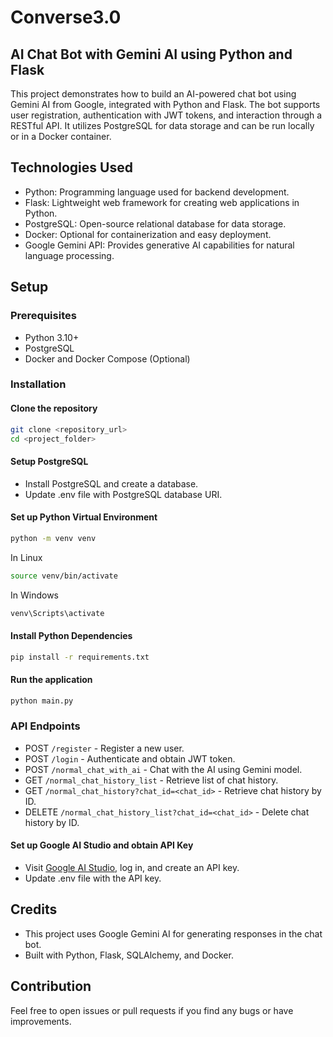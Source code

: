 # Converse3.0

## AI Chat Bot with Gemini AI using Python and Flask

This project demonstrates how to build an AI-powered chat bot using Gemini AI from Google, integrated with Python and Flask. The bot supports user registration, authentication with JWT tokens, and interaction through a RESTful API. It utilizes PostgreSQL for data storage and can be run locally or in a Docker container.

## Technologies Used

- Python: Programming language used for backend development.
- Flask: Lightweight web framework for creating web applications in Python.
- PostgreSQL: Open-source relational database for data storage.
- Docker: Optional for containerization and easy deployment.
- Google Gemini API: Provides generative AI capabilities for natural language processing.

## Setup

### Prerequisites

- Python 3.10+
- PostgreSQL
- Docker and Docker Compose (Optional)

### Installation

#### Clone the repository

```bash
git clone <repository_url>
cd <project_folder>

```

#### Setup PostgreSQL

- Install PostgreSQL and create a database.
- Update .env file with PostgreSQL database URI.

#### Set up Python Virtual Environment

```bash
python -m venv venv

```

In Linux

```bash
source venv/bin/activate
```

In Windows

```bash
venv\Scripts\activate
```

#### Install Python Dependencies

```bash
pip install -r requirements.txt

```

#### Run the application

```bash
python main.py

```

### API Endpoints

- POST `/register` - Register a new user.
- POST `/login` - Authenticate and obtain JWT token.
- POST `/normal_chat_with_ai` - Chat with the AI using Gemini model.
- GET `/normal_chat_history_list` - Retrieve list of chat history.
- GET `/normal_chat_history?chat_id=<chat_id>` - Retrieve chat history by ID.
- DELETE `/normal_chat_history_list?chat_id=<chat_id>` - Delete chat history by ID.

#### Set up Google AI Studio and obtain API Key

- Visit [Google AI Studio](https://aistudio.google.com/), log in, and create an API key.
- Update .env file with the API key.

## Credits

- This project uses Google Gemini AI for generating responses in the chat bot.
- Built with Python, Flask, SQLAlchemy, and Docker.

## Contribution

Feel free to open issues or pull requests if you find any bugs or have improvements.
